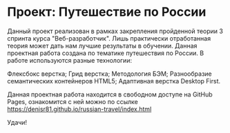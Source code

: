 # Проект: Путешествие по России

Данный проект реализован в рамках закрепления пройденной теории 3 спринта курса "Веб-разработчик". Лишь практически отработанная теория может дать нам лучшие результаты в обучении. Данная проектная работа создана по тематике путешествия по России. В работе используются разные технологии:

Флексбокс верстка;
Грид верстка;
Методология БЭМ;
Разнообразие семантических контейнеров HTML5;
Адаптивная верстка Desktop First.

Данная проектная работа находится в свободном доступе на GitHub Pages, ознакомится с ней можно по ссылке https://denisr81.github.io/russian-travel/index.html

Удачи!